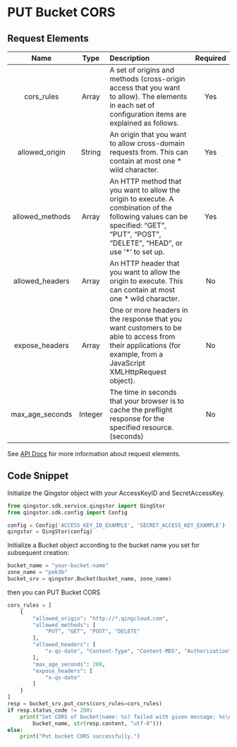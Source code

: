 # PUT Bucket CORS

## Request Elements

|      Name       |  Type   | Description                                                                                                                                                                        | Required |
| :-------------: | :-----: | :--------------------------------------------------------------------------------------------------------------------------------------------------------------------------------- | :------: |
|   cors_rules    |  Array  | A set of origins and methods (cross-origin access that you want to allow). The elements in each set of configuration items are explained as follows.                               |   Yes    |
| allowed_origin  | String  | An origin that you want to allow cross-domain requests from. This can contain at most one * wild character.                                                                        |   Yes    |
| allowed_methods |  Array  | An HTTP method that you want to allow the origin to execute. A combination of the following values can be specified: “GET”, “PUT”, “POST”, “DELETE”, “HEAD”, or use ‘*’ to set up. |   Yes    |
| allowed_headers |  Array  | An HTTP header that you want to allow the origin to execute. This can contain at most one * wild character.                                                                        |    No    |
| expose_headers  |  Array  | One or more headers in the response that you want customers to be able to access from their applications (for example, from a JavaScript XMLHttpRequest object).                   |    No    |
| max_age_seconds | Integer | The time in seconds that your browser is to cache the preflight response for the specified resource.(seconds)                                                                      |    No    |

See [API Docs](https://docsv4.qingcloud.com/user_guide/storage/object_storage/api/bucket/cors/put_cors/) for more information about request elements.

## Code Snippet

Initialize the Qingstor object with your AccessKeyID and SecretAccessKey.

```python
from qingstor.sdk.service.qingstor import QingStor
from qingstor.sdk.config import Config

config = Config('ACCESS_KEY_ID_EXAMPLE', 'SECRET_ACCESS_KEY_EXAMPLE')
qingstor = QingStor(config)
```

Initialize a Bucket object according to the bucket name you set for subsequent creation:

```python
bucket_name = "your-bucket-name"
zone_name = "pek3b"
bucket_srv = qingstor.Bucket(bucket_name, zone_name)
```

then you can PUT Bucket CORS

```python
cors_rules = [
    {
        "allowed_origin": "http://*.qingcloud.com",
        "allowed_methods": [
            "PUT", "GET", "POST", "DELETE"
        ],
        "allowed_headers": [
            "x-qs-date", "Content-Type", "Content-MD5", "Authorization"
        ],
        "max_age_seconds": 200,
        "expose_headers": [
            "x-qs-date"
        ]
    }
]
resp = bucket_srv.put_cors(cors_rules=cors_rules)
if resp.status_code != 200:
    print("Set CORS of bucket(name: %s) failed with given message: %s\n" % (
        bucket_name, str(resp.content, "utf-8")))
else:
    print("Put bucket CORS successfully.")
```
